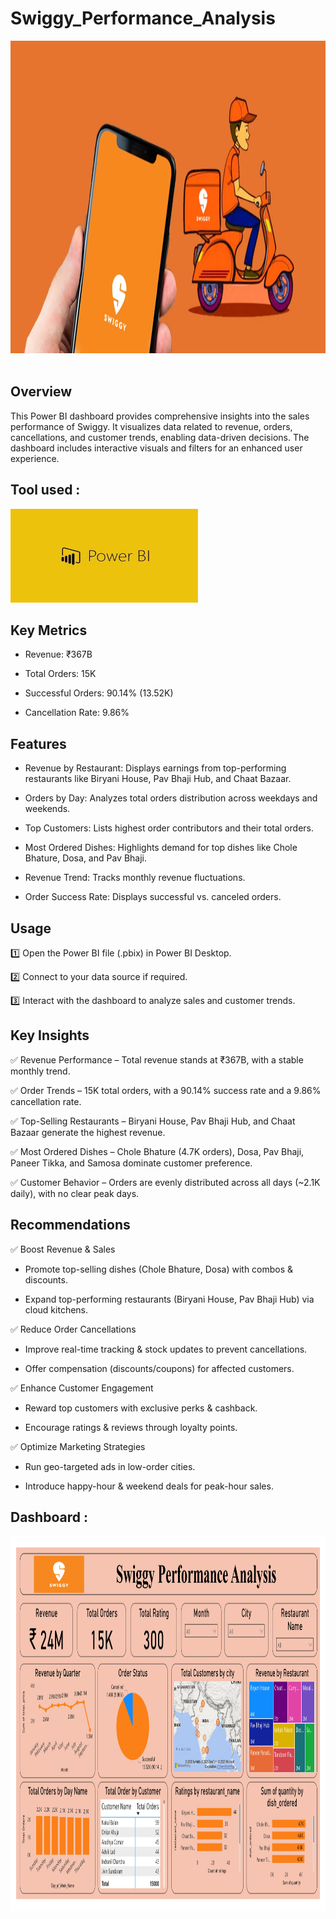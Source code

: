 # Swiggy_Performance_Analysis

<img src="Images/Swiggy.webp" width="2000" height="500"/>&nbsp;

## Overview

This Power BI dashboard provides comprehensive insights into the sales performance of Swiggy. It visualizes data related to revenue, orders, cancellations, and customer trends, enabling data-driven decisions. The dashboard includes interactive visuals and filters for an enhanced user experience.

## Tool used :
<img src="Images/PowerBI Logo.jpg" width="300" height="150"/>&nbsp;

## Key Metrics

- Revenue: ₹367B

- Total Orders: 15K

- Successful Orders: 90.14% (13.52K)

- Cancellation Rate: 9.86%

## Features

- Revenue by Restaurant: Displays earnings from top-performing restaurants like Biryani House, Pav Bhaji Hub, and Chaat Bazaar.

- Orders by Day: Analyzes total orders distribution across weekdays and weekends.

- Top Customers: Lists highest order contributors and their total orders.

- Most Ordered Dishes: Highlights demand for top dishes like Chole Bhature, Dosa, and Pav Bhaji.

- Revenue Trend: Tracks monthly revenue fluctuations.

- Order Success Rate: Displays successful vs. canceled orders.

## Usage

1️⃣ Open the Power BI file (.pbix) in Power BI Desktop.

2️⃣ Connect to your data source if required.

3️⃣ Interact with the dashboard to analyze sales and customer trends.

## Key Insights

✅ Revenue Performance – Total revenue stands at ₹367B, with a stable monthly trend.

✅ Order Trends – 15K total orders, with a 90.14% success rate and a 9.86% cancellation rate.

✅ Top-Selling Restaurants – Biryani House, Pav Bhaji Hub, and Chaat Bazaar generate the highest revenue.

✅ Most Ordered Dishes – Chole Bhature (4.7K orders), Dosa, Pav Bhaji, Paneer Tikka, and Samosa dominate customer preference.

✅ Customer Behavior – Orders are evenly distributed across all days (~2.1K daily), with no clear peak days.

## Recommendations

✅ Boost Revenue & Sales

- Promote top-selling dishes (Chole Bhature, Dosa) with combos & discounts.

- Expand top-performing restaurants (Biryani House, Pav Bhaji Hub) via cloud kitchens.

✅ Reduce Order Cancellations

- Improve real-time tracking & stock updates to prevent cancellations.

- Offer compensation (discounts/coupons) for affected customers.

✅ Enhance Customer Engagement

- Reward top customers with exclusive perks & cashback.

- Encourage ratings & reviews through loyalty points.

✅ Optimize Marketing Strategies

- Run geo-targeted ads in low-order cities.

- Introduce happy-hour & weekend deals for peak-hour sales.

## Dashboard :
<img src="Images/Swiggy Analysis Dashboard.jpg" width="2500" height="600"/>&nbsp;
